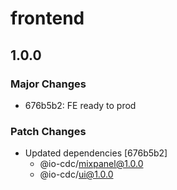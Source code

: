 # frontend

## 1.0.0

### Major Changes

- 676b5b2: FE ready to prod

### Patch Changes

- Updated dependencies [676b5b2]
  - @io-cdc/mixpanel@1.0.0
  - @io-cdc/ui@1.0.0
